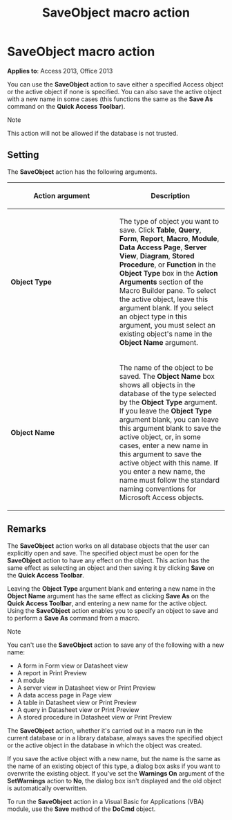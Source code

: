 ﻿---
title: SaveObject macro action
TOCTitle: SaveObject macro action
ms:assetid: 85716dfc-f76f-ca47-cc40-f8f88162f85a
ms:mtpsurl: https://msdn.microsoft.com/library/Ff196789(v=office.15)
ms:contentKeyID: 48546060
ms.date: 09/18/2015
mtps_version: v=office.15
f1_keywords:
- vbaac10.chm116962
f1_categories:
- Office.Version=v15
---

# SaveObject macro action

**Applies to**: Access 2013, Office 2013

You can use the **SaveObject** action to save either a specified Access object or the active object if none is specified. You can also save the active object with a new name in some cases (this functions the same as the **Save As** command on the **Quick Access Toolbar**).

> [!NOTE]
> This action will not be allowed if the database is not trusted. 

## Setting

The **SaveObject** action has the following arguments.

<table>
<colgroup>
<col style="width: 50%" />
<col style="width: 50%" />
</colgroup>
<thead>
<tr class="header">
<th><p>Action argument</p></th>
<th><p>Description</p></th>
</tr>
</thead>
<tbody>
<tr class="odd">
<td><p><strong>Object Type</strong></p></td>
<td><p>The type of object you want to save. Click <strong>Table</strong>, <strong>Query</strong>, <strong>Form</strong>, <strong>Report</strong>, <strong>Macro</strong>, <strong>Module</strong>, <strong>Data Access Page</strong>, <strong>Server View</strong>, <strong>Diagram</strong>, <strong>Stored Procedure</strong>, or <strong>Function</strong> in the <strong>Object Type</strong> box in the <strong>Action Arguments</strong> section of the Macro Builder pane. To select the active object, leave this argument blank. If you select an object type in this argument, you must select an existing object's name in the <strong>Object Name</strong> argument.</p></td>
</tr>
<tr class="even">
<td><p><strong>Object Name</strong></p></td>
<td><p>The name of the object to be saved. The <strong>Object Name</strong> box shows all objects in the database of the type selected by the <strong>Object Type</strong> argument. If you leave the <strong>Object Type</strong> argument blank, you can leave this argument blank to save the active object, or, in some cases, enter a new name in this argument to save the active object with this name. If you enter a new name, the name must follow the standard naming conventions for Microsoft Access objects.</p></td>
</tr>
</tbody>
</table>


## Remarks

The **SaveObject** action works on all database objects that the user can explicitly open and save. The specified object must be open for the **SaveObject** action to have any effect on the object. This action has the same effect as selecting an object and then saving it by clicking **Save** on the **Quick Access Toolbar**. 

Leaving the **Object Type** argument blank and entering a new name in the **Object Name** argument has the same effect as clicking **Save As** on the **Quick Access Toolbar**, and entering a new name for the active object. Using the **SaveObject** action enables you to specify an object to save and to perform a **Save As** command from a macro.

> [!NOTE]
> You can't use the **SaveObject** action to save any of the following with a new name:
> - A form in Form view or Datasheet view
> - A report in Print Preview
> - A module
> - A server view in Datasheet view or Print Preview
> - A data access page in Page view
> - A table in Datasheet view or Print Preview
> - A query in Datasheet view or Print Preview
> - A stored procedure in Datasheet view or Print Preview

The **SaveObject** action, whether it's carried out in a macro run in the current database or in a library database, always saves the specified object or the active object in the database in which the object was created.

If you save the active object with a new name, but the name is the same as the name of an existing object of this type, a dialog box asks if you want to overwrite the existing object. If you've set the **Warnings On** argument of the **SetWarnings** action to **No**, the dialog box isn't displayed and the old object is automatically overwritten.

To run the **SaveObject** action in a Visual Basic for Applications (VBA) module, use the **Save** method of the **DoCmd** object.

